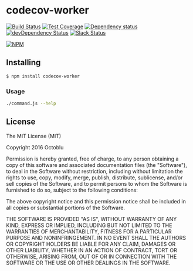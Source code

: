 # codecov-worker

[![Build Status](https://travis-ci.org/https://github.com/octoblu/codecov-worker.svg?branch=master)](https://travis-ci.org/https://github.com/octoblu/codecov-worker)
[![Test Coverage](https://codecov.io/gh/https://github.com/octoblu/codecov-worker/branch/master/graph/badge.svg)](https://codecov.io/gh/https://github.com/octoblu/codecov-worker)
[![Dependency status](http://img.shields.io/david/https://github.com/octoblu/codecov-worker.svg?style=flat)](https://david-dm.org/https://github.com/octoblu/codecov-worker)
[![devDependency Status](http://img.shields.io/david/dev/https://github.com/octoblu/codecov-worker.svg?style=flat)](https://david-dm.org/https://github.com/octoblu/codecov-worker#info=devDependencies)
[![Slack Status](http://community-slack.octoblu.com/badge.svg)](http://community-slack.octoblu.com)

[![NPM](https://nodei.co/npm/codecov-worker.svg?style=flat)](https://npmjs.org/package/codecov-worker)

## Installing

```bash
$ npm install codecov-worker
```

### Usage

```bash
./command.js --help
```

## License

The MIT License (MIT)

Copyright 2016 Octoblu

Permission is hereby granted, free of charge, to any person obtaining a copy
of this software and associated documentation files (the "Software"), to deal
in the Software without restriction, including without limitation the rights
to use, copy, modify, merge, publish, distribute, sublicense, and/or sell
copies of the Software, and to permit persons to whom the Software is
furnished to do so, subject to the following conditions:

The above copyright notice and this permission notice shall be included in all
copies or substantial portions of the Software.

THE SOFTWARE IS PROVIDED "AS IS", WITHOUT WARRANTY OF ANY KIND, EXPRESS OR
IMPLIED, INCLUDING BUT NOT LIMITED TO THE WARRANTIES OF MERCHANTABILITY,
FITNESS FOR A PARTICULAR PURPOSE AND NONINFRINGEMENT. IN NO EVENT SHALL THE
AUTHORS OR COPYRIGHT HOLDERS BE LIABLE FOR ANY CLAIM, DAMAGES OR OTHER
LIABILITY, WHETHER IN AN ACTION OF CONTRACT, TORT OR OTHERWISE, ARISING FROM,
OUT OF OR IN CONNECTION WITH THE SOFTWARE OR THE USE OR OTHER DEALINGS IN THE
SOFTWARE.

